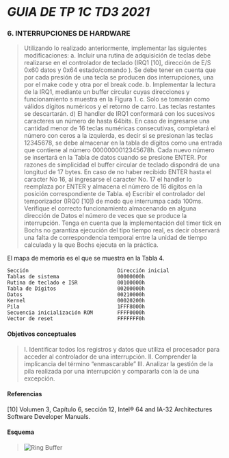 # _GUIA DE TP 1C TD3 2021_
### 6. INTERRUPCIONES DE HARDWARE                                                                              
> Utilizando lo realizado anteriormente, implementar las siguientes modificaciones:
a. Incluir una rutina de adquisición de teclas debe realizarse en el controlador de teclado (IRQ1 [10], dirección de E/S 0x60 datos y 0x64 estado/comando ). Se debe tener en cuenta que por cada presión de una tecla se producen dos interrupciones, una por el make code y otra por el break code.
b. Implementar la lectura de la IRQ1, mediante un buffer circular cuyas direcciones y funcionamiento s muestra en la Figura 1.
c. Solo se tomarán como válidos dígitos numéricos y el retorno de carro. Las teclas restantes se descartarán.
d) El handler de IRQ1 conformará con los sucesivos caracteres un número de hasta 64bits. En caso de ingresarse una cantidad menor de 16 teclas numéricas consecutivas, completará el número con ceros a la izquierda, es decir si se presionan las teclas 12345678, se debe almacenar en la tabla de dígitos como una entrada que contiene al número 0000000012345678h. Cada nuevo número se insertará en la Tabla de datos cuando se presione ENTER. Por razones de simplicidad el buffer circular de teclado dispondrá de una longitud de 17 bytes. En caso de no haber recibido ENTER hasta el caracter No 16, al ingresarse el caracter No. 17 el handler lo reemplaza por ENTER y almacena el número de 16 dígitos en la posición correspondiente de Tabla.
e) Escribir el controlador del temporizador (IRQ0 [10]) de modo que interrumpa cada 100ms. Verifique el correcto funcionamiento almacenando en alguna dirección de Datos el número de veces que se produce la interrupción. Tenga en cuenta que la implementación del timer tick en Bochs no garantiza ejecución del tipo tiempo real, es decir observará una falta de correspondencia temporal entre la unidad de tiempo calculada y la que Bochs ejecuta en la práctica.

El mapa de memoria es el que se muestra en la Tabla 4.
```
Sección                             Dirección inicial
Tablas de sistema                   00000000h
Rutina de teclado e ISR             00100000h
Tabla de Dígitos                    00200000h
Datos                               00210000h
Kernel                              00020200h
Pila                                1FFF8000h
Secuencia inicialización ROM        FFFF0000h
Vector de reset                     FFFFFFF0h
```

#### Objetivos conceptuales                                                                                              
> I. Identificar todos los registros y datos que utiliza el procesador para acceder al controlador de una interrupción.
II. Comprender la implicancia del término “enmascarable”
III. Analizar la gestión de la pila realizada por una interrupción y compararla con la de una excepción.

#### Referencias
[10] Volumen 3, Capítulo 6, sección 12, Intel® 64 and IA-32 Architectures Software Developer Manuals.

#### Esquema
> <img src="/sup/Imagen.jpeg" alt="Ring Buffer"/>





